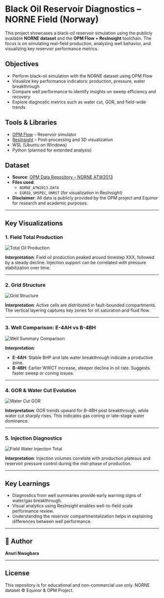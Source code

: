 #  Black Oil Reservoir Diagnostics – NORNE Field (Norway)

This project showcases a black-oil reservoir simulation using the publicly available **NORNE dataset** and the **OPM Flow + ResInsight** toolchain. The focus is on simulating real-field production, analyzing well behavior, and visualizing key reservoir performance metrics.

##  Objectives

- Perform black-oil simulation with the NORNE dataset using OPM Flow
- Visualize key performance indicators: production, pressure, water breakthrough
- Compare well performance to identify insights on sweep efficiency and recovery
- Explore diagnostic metrics such as water cut, GOR, and field-wide trends

##  Tools & Libraries

- [OPM Flow](https://opm-project.org/) – Reservoir simulator
- [ResInsight](https://resinsight.org/) – Post-processing and 3D visualization
- WSL (Ubuntu on Windows)
- Python (planned for extended analysis)

##  Dataset

- **Source**: [OPM Data Repository – NORNE ATW2013](https://opm-project.org/?page_id=559)
- **Files used**:
  - `NORNE_ATW2013.DATA`
  - `EGRID`, `SMSPEC`, `UNRST` (for visualization in ResInsight)
- **Disclaimer**: All data is publicly provided by the OPM project and Equinor for research and academic purposes.

---

##  Key Visualizations

###  1. Field Total Production

![Total Oil Production](visuals/total_oil_production.png)

**Interpretation**: Field oil production peaked around timestep XXX, followed by a steady decline. Injection support can be correlated with pressure stabilization over time.

---

###  2. Grid Structure

![Grid Structure](visuals/grid_structure.png)

**Interpretation**: Active cells are distributed in fault-bounded compartments. The vertical layering captures key zones for oil saturation and fluid flow.

---

###  3. Well Comparison: E-4AH vs B-4BH

![Well Summary Comparison](visuals/well_summary_comparison.png)

**Interpretation**:  
- **E-4AH**: Stable BHP and late water breakthrough indicate a productive zone.  
- **B-4BH**: Earlier WWCT increase, steeper decline in oil rate. Suggests faster sweep or coning issues.

---

###  4. GOR & Water Cut Evolution

![Water Cut GOR](visuals/wc_gor.png)

**Interpretation**: GOR trends upward for B-4BH post breakthrough, while water cut sharply rises. This indicates gas coning or late-stage water dominance.

---

###  5. Injection Diagnostics

![Field Water Injection Total](visuals/fwit.png)

**Interpretation**: Injection volumes correlate with production plateaus and reservoir pressure control during the mid-phase of production.

---

##  Key Learnings

- Diagnostics from well summaries provide early warning signs of water/gas breakthrough.
- Visual analytics using ResInsight enables well-to-field scale performance review.
- Understanding the reservoir compartmentalization helps in explaining differences between well performance.

---

## 👤 Author

**Anuri Nwagbara**  

---

##  License

This repository is for educational and non-commercial use only. NORNE dataset © Equinor & OPM Project.
